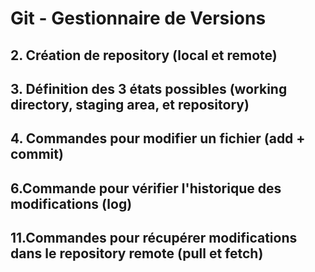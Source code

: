 # Git - Gestionnaire de Versions
## 2. Création de repository (local et remote)
## 3. Définition des 3 états possibles (working directory, staging area, et repository)
## 4. Commandes pour modifier un fichier (add + commit)
## 6.Commande pour vérifier l'historique des modifications (log)
## 11.Commandes pour récupérer modifications dans le repository remote (pull et fetch)